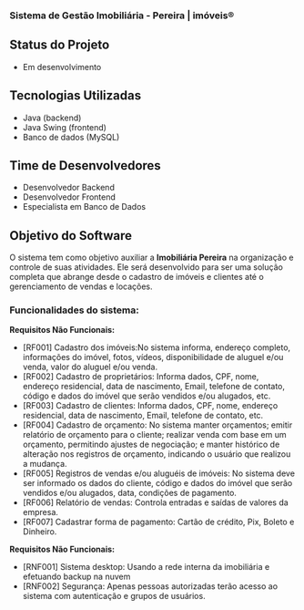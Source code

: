 ### Sistema de Gestão Imobiliária - Pereira | imóveis®

## Status do Projeto
- Em desenvolvimento

## Tecnologias Utilizadas
- Java (backend)
- Java Swing (frontend)
- Banco de dados (MySQL)

## Time de Desenvolvedores
- Desenvolvedor Backend
- Desenvolvedor Frontend
- Especialista em Banco de Dados

## Objetivo do Software
O sistema tem como objetivo auxiliar a **Imobiliária Pereira** na organização e controle de suas atividades. Ele será desenvolvido para ser uma solução completa que abrange desde o cadastro de imóveis e clientes até o gerenciamento de vendas e locações.

### Funcionalidades do sistema:
**Requisitos Não Funcionais:** 
- [RF001] Cadastro dos imóveis:No sistema informa, endereço completo, informações do imóvel, fotos, vídeos, disponibilidade de aluguel e/ou venda, valor do aluguel e/ou venda.
- [RF002] Cadastro de proprietários: Informa dados, CPF, nome, endereço residencial, data de nascimento, Email, telefone de contato, código e dados do imóvel que serão vendidos e/ou alugados, etc.
- [RF003] Cadastro de clientes: Informa dados, CPF, nome, endereço residencial, data de nascimento, Email, telefone de contato, etc.
- [RF004] Cadastro de orçamento: No sistema manter orçamentos; emitir relatório de orçamento para o cliente; realizar venda com base em um orçamento, permitindo ajustes de negociação; e manter histórico de alteração nos registros de orçamento, indicando o usuário que realizou a mudança.
- [RF005] Registros de vendas e/ou aluguéis de imóveis: No sistema deve ser informado os dados do cliente, código e dados do imóvel que serão vendidos e/ou alugados, data, condições de pagamento.
- [RF006] Relatório de vendas: Controla entradas e saídas de valores da empresa.
- [RF007] Cadastrar forma de pagamento: Cartão de crédito, Pix, Boleto e Dinheiro.

**Requisitos Não Funcionais:**
- [RNF001] Sistema desktop: Usando a rede interna da imobiliária e efetuando backup na nuvem
- [RNF002] Segurança: Apenas pessoas autorizadas terão acesso ao sistema com autenticação e grupos de usuários.
